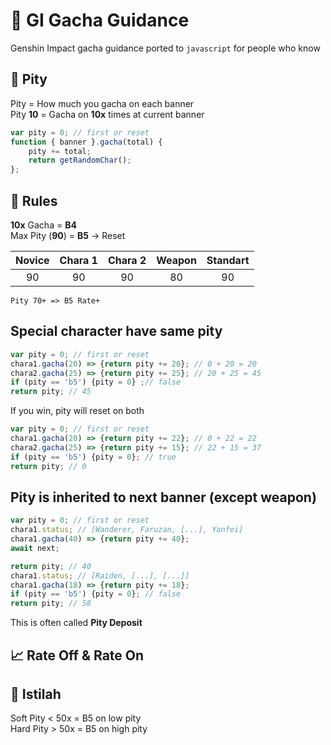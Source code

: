 # 💠 GI Gacha Guidance

Genshin Impact gacha guidance ported to `javascript` for people who know

## 💠 Pity

Pity = How much you gacha on each banner\
Pity **10** = Gacha on **10x** times at current banner

```javascript
var pity = 0; // first or reset
function { banner }.gacha(total) {
    pity += total;
    return getRandomChar();
};
```

## 📜 Rules

**10x** Gacha = **B4**\
Max Pity (**90**) = **B5** &rightarrow; Reset

| Novice | Chara 1 | Chara 2 | Weapon | Standart |
| :--: | :--: | :--: | :--: | :--: |
| 90 | 90 | 90 | 80 | 90 |

`Pity 70+ => B5 Rate+`

Special character have same pity
---

```javascript
var pity = 0; // first or reset
chara1.gacha(20) => {return pity += 20}; // 0 + 20 = 20
chara2.gacha(25) => {return pity += 25}; // 20 + 25 = 45
if (pity == 'b5') {pity = 0} ;// false
return pity; // 45
```

If you win, pity will reset on both

```javascript
var pity = 0; // first or reset
chara1.gacha(20) => {return pity += 22}; // 0 + 22 = 22
chara2.gacha(25) => {return pity += 15}; // 22 + 15 = 37
if (pity == 'b5') {pity = 0}; // true
return pity; // 0
```

Pity is inherited to next banner (except weapon)
---

```javascript
var pity = 0; // first or reset
chara1.status; // [Wanderer, Faruzan, [...], Yanfei]
chara1.gacha(40) => {return pity += 40};
await next;

return pity; // 40
chara1.status; // [Raiden, [...], [...]]
chara1.gacha(18) => {return pity += 18};
if (pity == 'b5') {pity = 0}; // false
return pity; // 58
```

This is often called **Pity Deposit**

## 📈 Rate Off & Rate On

## 📖 Istilah

Soft Pity < 50x = B5 on low pity\
Hard Pity > 50x = B5 on high pity
